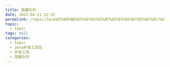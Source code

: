 ```yaml
---
title: 阻塞队列
date: 2022-04-21 22:51
permalink: /topic/Java%E5%B9%B6%E5%8F%91%E5%B7%A5%E5%85%B7%E5%8C%85/%E5%B9%B6%E5%8F%91%E5%B7%A5%E5%85%B7/%E9%98%BB%E5%A1%9E%E9%98%9F%E5%88%97
topic: 
  - topic
tags: null
categories: 
  - topic
  - Java并发工具包
  - 并发工具
  - 阻塞队列
---
```

　　‍
